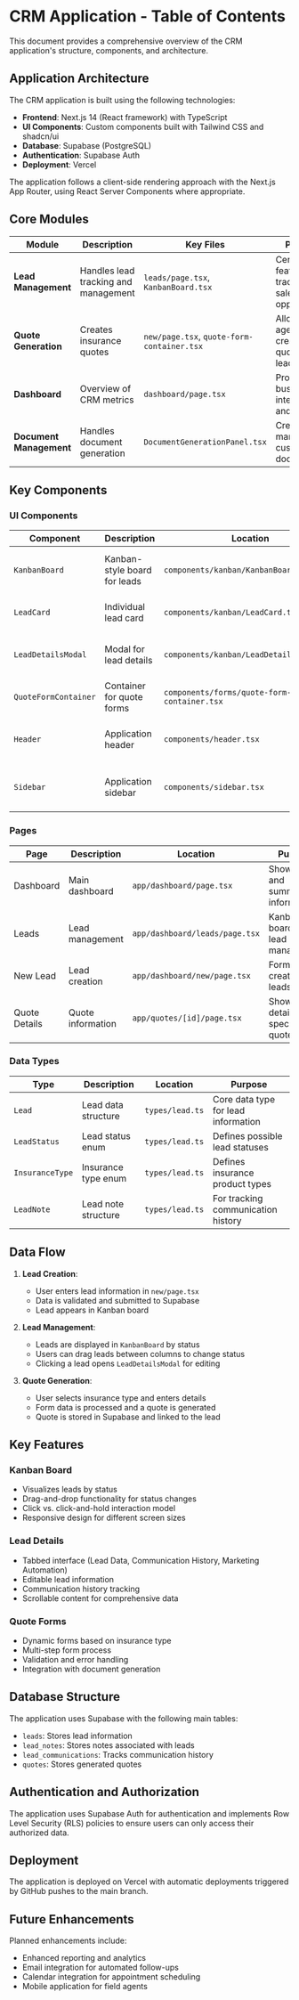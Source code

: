 # CRM Application - Table of Contents

This document provides a comprehensive overview of the CRM application's structure, components, and architecture.

## Application Architecture

The CRM application is built using the following technologies:
- **Frontend**: Next.js 14 (React framework) with TypeScript
- **UI Components**: Custom components built with Tailwind CSS and shadcn/ui
- **Database**: Supabase (PostgreSQL)
- **Authentication**: Supabase Auth
- **Deployment**: Vercel

The application follows a client-side rendering approach with the Next.js App Router, using React Server Components where appropriate.

## Core Modules

| Module | Description | Key Files | Purpose |
|--------|-------------|-----------|---------|
| **Lead Management** | Handles lead tracking and management | `leads/page.tsx`, `KanbanBoard.tsx` | Central feature for tracking sales opportunities |
| **Quote Generation** | Creates insurance quotes | `new/page.tsx`, `quote-form-container.tsx` | Allows agents to create quotes for leads |
| **Dashboard** | Overview of CRM metrics | `dashboard/page.tsx` | Provides business intelligence and KPIs |
| **Document Management** | Handles document generation | `DocumentGenerationPanel.tsx` | Creates and manages customer documents |

## Key Components

### UI Components

| Component | Description | Location | Purpose |
|-----------|-------------|----------|---------|
| `KanbanBoard` | Kanban-style board for leads | `components/kanban/KanbanBoard.tsx` | Visual representation of sales pipeline |
| `LeadCard` | Individual lead card | `components/kanban/LeadCard.tsx` | Displays lead information in Kanban board |
| `LeadDetailsModal` | Modal for lead details | `components/kanban/LeadDetailsModal.tsx` | Allows viewing and editing lead details |
| `QuoteFormContainer` | Container for quote forms | `components/forms/quote-form-container.tsx` | Manages the quote creation process |
| `Header` | Application header | `components/header.tsx` | Navigation and user interface element |
| `Sidebar` | Application sidebar | `components/sidebar.tsx` | Main navigation for the application |

### Pages

| Page | Description | Location | Purpose |
|------|-------------|----------|---------|
| Dashboard | Main dashboard | `app/dashboard/page.tsx` | Shows KPIs and summary information |
| Leads | Lead management | `app/dashboard/leads/page.tsx` | Kanban board for lead management |
| New Lead | Lead creation | `app/dashboard/new/page.tsx` | Form for creating new leads |
| Quote Details | Quote information | `app/quotes/[id]/page.tsx` | Shows details for a specific quote |

### Data Types

| Type | Description | Location | Purpose |
|------|-------------|----------|---------|
| `Lead` | Lead data structure | `types/lead.ts` | Core data type for lead information |
| `LeadStatus` | Lead status enum | `types/lead.ts` | Defines possible lead statuses |
| `InsuranceType` | Insurance type enum | `types/lead.ts` | Defines insurance product types |
| `LeadNote` | Lead note structure | `types/lead.ts` | For tracking communication history |

## Data Flow

1. **Lead Creation**:
   - User enters lead information in `new/page.tsx`
   - Data is validated and submitted to Supabase
   - Lead appears in Kanban board

2. **Lead Management**:
   - Leads are displayed in `KanbanBoard` by status
   - Users can drag leads between columns to change status
   - Clicking a lead opens `LeadDetailsModal` for editing

3. **Quote Generation**:
   - User selects insurance type and enters details
   - Form data is processed and a quote is generated
   - Quote is stored in Supabase and linked to the lead

## Key Features

### Kanban Board
- Visualizes leads by status
- Drag-and-drop functionality for status changes
- Click vs. click-and-hold interaction model
- Responsive design for different screen sizes

### Lead Details
- Tabbed interface (Lead Data, Communication History, Marketing Automation)
- Editable lead information
- Communication history tracking
- Scrollable content for comprehensive data

### Quote Forms
- Dynamic forms based on insurance type
- Multi-step form process
- Validation and error handling
- Integration with document generation

## Database Structure

The application uses Supabase with the following main tables:
- `leads`: Stores lead information
- `lead_notes`: Stores notes associated with leads
- `lead_communications`: Tracks communication history
- `quotes`: Stores generated quotes

## Authentication and Authorization

The application uses Supabase Auth for authentication and implements Row Level Security (RLS) policies to ensure users can only access their authorized data.

## Deployment

The application is deployed on Vercel with automatic deployments triggered by GitHub pushes to the main branch.

## Future Enhancements

Planned enhancements include:
- Enhanced reporting and analytics
- Email integration for automated follow-ups
- Calendar integration for appointment scheduling
- Mobile application for field agents

